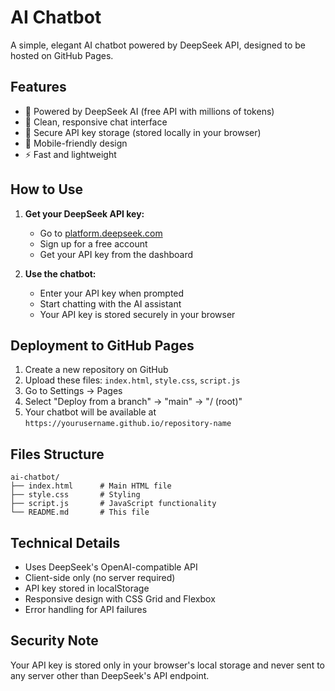 # AI Chatbot

A simple, elegant AI chatbot powered by DeepSeek API, designed to be hosted on GitHub Pages.

## Features

- 🤖 Powered by DeepSeek AI (free API with millions of tokens)
- 💬 Clean, responsive chat interface
- 🔐 Secure API key storage (stored locally in your browser)
- 📱 Mobile-friendly design
- ⚡ Fast and lightweight

## How to Use

1. **Get your DeepSeek API key:**
   - Go to [platform.deepseek.com](https://platform.deepseek.com)
   - Sign up for a free account
   - Get your API key from the dashboard

2. **Use the chatbot:**
   - Enter your API key when prompted
   - Start chatting with the AI assistant
   - Your API key is stored securely in your browser

## Deployment to GitHub Pages

1. Create a new repository on GitHub
2. Upload these files: `index.html`, `style.css`, `script.js`
3. Go to Settings → Pages
4. Select "Deploy from a branch" → "main" → "/ (root)"
5. Your chatbot will be available at `https://yourusername.github.io/repository-name`

## Files Structure

```
ai-chatbot/
├── index.html      # Main HTML file
├── style.css       # Styling
├── script.js       # JavaScript functionality
└── README.md       # This file
```

## Technical Details

- Uses DeepSeek's OpenAI-compatible API
- Client-side only (no server required)
- API key stored in localStorage
- Responsive design with CSS Grid and Flexbox
- Error handling for API failures

## Security Note

Your API key is stored only in your browser's local storage and never sent to any server other than DeepSeek's API endpoint.